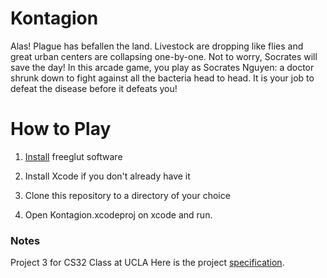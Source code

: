 # Kontagion
Alas! Plague has befallen the land. Livestock are dropping like flies and great urban centers are collapsing one-by-one. Not to worry, Socrates will save the day! In this arcade game, you play as Socrates Nguyen: a doctor shrunk down to fight against all the bacteria head to head. It is your job to defeat the disease before it defeats you!


# How to Play

1. [Install](http://freeglut.sourceforge.net/docs/install.php) freeglut software

2. Install Xcode if you don't already have it

3. Clone this repository to a directory of your choice

4. Open Kontagion.xcodeproj on xcode and run.

### Notes
Project 3 for CS32 Class at UCLA
Here is the project [specification](https://drive.google.com/open?id=1Di6JbdOh0K76attFRyn0G_pxqjSPJsHW).


